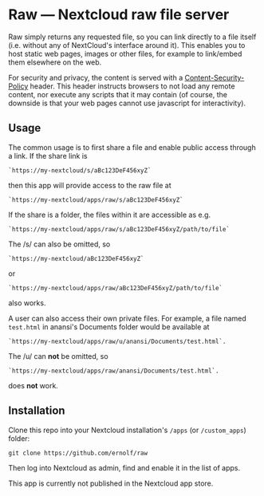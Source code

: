 # Raw — Nextcloud raw file server

Raw simply returns any requested file, so you can link directly to a file itself (i.e. without any of NextCloud's interface around it). This enables you to host static web pages, images or other files, for example to link/embed them elsewhere on the web.

For security and privacy, the content is served with a [Content-Security-Policy][] header. This header instructs browsers to not load any remote content, nor execute any scripts that it may contain (of course, the downside is that your web pages cannot use javascript for interactivity).

## Usage

The common usage is to first share a file and enable public access through a link. If the share link is

    `https://my-nextcloud/s/aBc123DeF456xyZ`

then this app will provide access to the raw file at

    `https://my-nextcloud/apps/raw/s/aBc123DeF456xyZ`

If the share is a folder, the files within it are accessible as e.g.

    `https://my-nextcloud/apps/raw/s/aBc123DeF456xyZ/path/to/file`

The /s/ can also be omitted, so

    `https://my-nextcloud/aBc123DeF456xyZ`

or 

    `https://my-nextcloud/apps/raw/aBc123DeF456xyZ/path/to/file`

also works.


A user can also access their own private files. For example, a file named `test.html` in anansi's Documents folder would be available at

    `https://my-nextcloud/apps/raw/u/anansi/Documents/test.html`.

The /u/ can **not** be omitted, so

    `https://my-nextcloud/apps/raw/anansi/Documents/test.html`.

does **not** work.


## Installation

Clone this repo into your Nextcloud installation's `/apps` (or `/custom_apps`) folder:

    git clone https://github.com/ernolf/raw

Then log into Nextcloud as admin, find and enable it in the list of apps.

This app is currently not published in the Nextcloud app store.


[Content-Security-Policy]: https://developer.mozilla.org/en-US/docs/Web/HTTP/Headers/Content-Security-Policy
